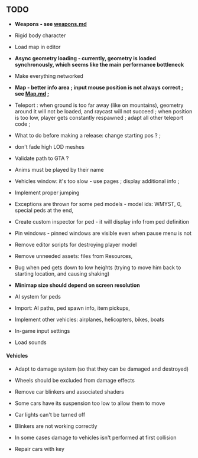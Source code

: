
## TODO


- **Weapons - see [weapons.md](weapons.md)**

- Rigid body character

- Load map in editor

- **Async geometry loading - currently, geometry is loaded synchronously, which seems like the main performance bottleneck**

- Make everything networked

- **Map - better info area ; input mouse position is not always correct ; see [Map.md](Map.md) ;**

- Teleport : when ground is too far away (like on mountains), geometry around it will not be loaded, and raycast will not succeed ; when position is too low, player gets constantly respawned ; adapt all other teleport code ;

- What to do before making a release: change starting pos ? ;

- don't fade high LOD meshes

- Validate path to GTA ?

- Anims must be played by their name

- Vehicles window: it's too slow - use pages ; display additional info ;

- Implement proper jumping

- Exceptions are thrown for some ped models - model ids: WMYST, 0, special peds at the end, 

- Create custom inspector for ped - it will display info from ped definition

- Pin windows - pinned windows are visible even when pause menu is not

- Remove editor scripts for destroying player model

- Remove unneeded assets: files from Resources, 

- Bug when ped gets down to low heights (trying to move him back to starting location, and causing shaking)

- **Minimap size should depend on screen resolution**


- AI system for peds

- Import: AI paths, ped spawn info, item pickups, 

- Implement other vehicles: airplanes, helicopters, bikes, boats

- In-game input settings

- Load sounds


#### Vehicles

- Adapt to damage system (so that they can be damaged and destroyed)

- Wheels should be excluded from damage effects

- Remove car blinkers and associated shaders

- Some cars have its suspension too low to allow them to move

- Car lights can't be turned off

- Blinkers are not working correctly

- In some cases damage to vehicles isn't performed at first collision

- Repair cars with key


